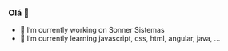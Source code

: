 ### Olá 👋

- 🔭 I’m currently working on Sonner Sistemas
- 🌱 I’m currently learning javascript, css, html, angular, java, ...
